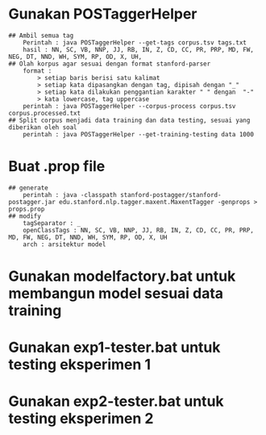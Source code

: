 # Gunakan POSTaggerHelper
	## Ambil semua tag
		Perintah : java POSTaggerHelper --get-tags corpus.tsv tags.txt
		hasil : NN, SC, VB, NNP, JJ, RB, IN, Z, CD, CC, PR, PRP, MD, FW, NEG, DT, NND, WH, SYM, RP, OD, X, UH, 
	## Olah korpus agar sesuai dengan format stanford-parser
		format :
			> setiap baris berisi satu kalimat
			> setiap kata dipasangkan dengan tag, dipisah dengan "_"
			> setiap kata dilakukan penggantian karakter " " dengan  "-"
			> kata lowercase, tag uppercase
		perintah : java POSTaggerHelper --corpus-process corpus.tsv corpus.processed.txt
	## Split corpus menjadi data training dan data testing, sesuai yang diberikan oleh soal
		perintah : java POSTaggerHelper --get-training-testing data 1000

# Buat .prop file
	## generate
		perintah : java -classpath stanford-postagger/stanford-postagger.jar edu.stanford.nlp.tagger.maxent.MaxentTagger -genprops > props.prop
	## modify
		tagSeparator : _
		openClassTags : NN, SC, VB, NNP, JJ, RB, IN, Z, CD, CC, PR, PRP, MD, FW, NEG, DT, NND, WH, SYM, RP, OD, X, UH
		arch : arsitektur model

# Gunakan modelfactory.bat untuk membangun model sesuai data training

# Gunakan exp1-tester.bat untuk testing eksperimen 1

# Gunakan exp2-tester.bat untuk testing eksperimen 2